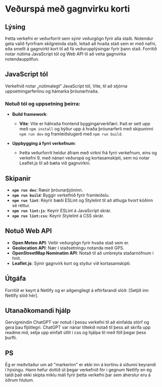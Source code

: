 # Veðurspá með gagnvirku korti

## Lýsing

Þetta verkefni er veðurforrit sem sýnir veðurgögn fyrir alla staði. Notendur geta valið fyrirfram skilgreinda staði, leitað að hvaða stað sem er með nafni, eða smellt á gagnvirkt kort til að fá veðurupplýsingar fyrir þann stað. Forritið notar nútíma JavaScript tól og Web API til að veita gagnvirka notendaupplifun.

## JavaScript tól

Verkefnið notar „nútímalegt“ JavaScript tól, Vite, til að stjórna uppsetningarferlinu og hámarka þróunarhraða. 

### Notuð tól og uppsetning þeirra:

- **Build framework**: 
  - **Vite**: Vite er háhraða frontend byggingarverkfæri. Það er sett upp með `npm install` og býður upp á hraða þróunarferli með skipuninni `npm run dev` og framleiðslugerð með `npm run build`.

- **Uppbygging á fyrri verkefnum**:
  - Þetta veðurforrit heldur áfram með virkni frá fyrri verkefnum, eins og verkefni 9, með nánari veðurspá og kortasamskipti, sem nú notar Leaflet.js til að bæta við gagnvirkni.

## Skipanir

- **`npm run dev`**: Ræsir þróunarþjóninn.
- **`npm run build`**: Byggir verkefnið fyrir framleiðslu.
- **`npm run lint`**: Keyrir bæði ESLint og Stylelint til að athuga hvort kóðinn sé réttur.
- **`npm run lint:js`**: Keyrir ESLint á JavaScript skrár.
- **`npm run lint:css`**: Keyrir Stylelint á CSS skrár.

## Notuð Web API

- **Open Meteo API**: Veitir veðurgögn fyrir hvaða stað sem er.
- **Geolocation API**: Nær í staðsetningu notanda með GPS.
- **OpenStreetMap Nominatim API**: Notað til að umbreyta staðarnöfnum í hnit.
- **Leaflet.js**: Sýnir gagnvirk kort og styður við kortasamskipti.

## Útgáfa

Forritið er keyrt á Netlify og er aðgengilegt á eftirfarandi slóð: [Setjið inn Netlify slóð hér].

## Utanaðkomandi hjálp
Gervigreindin ChatGPT var notuð í þessu verkefni til að einfalda störf og gera þau fljótlegri. ChatGPT var nánar tiltekið notað til þess að skrifa upp readme.md, setja upp einfalt útlit í css og hjálpa til með föll þegar þess þurfti. 

## PS

Ég er meðvitaður um að "markerinn" er ekki inn á kortinu á síðunni keyrandi í hýsingu. Hann hefur dottið út þegar verkefnið fór í gegnum Netlify en ég taldi það ekki skipta miklu máli fyrir þetta verkefni þar sem áherslur eru á öðrum hlutum.

